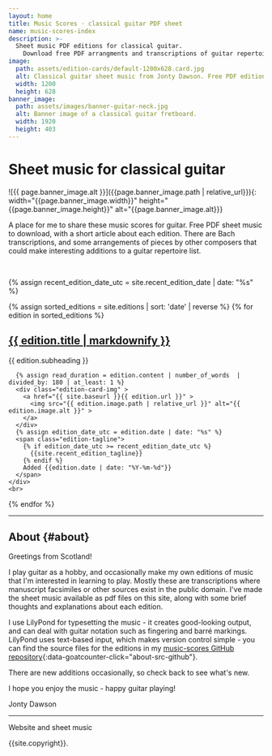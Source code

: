 ```yaml
---
layout: home
title: Music Scores · classical guitar PDF sheet
name: music-scores-index
description: >-
  Sheet music PDF editions for classical guitar.
    Download free PDF arrangments and transcriptions of guitar repertoire with notes and analysis.
image:
  path: assets/edition-cards/default-1200x628.card.jpg
  alt: Classical guitar sheet music from Jonty Dawson. Free PDF editions.
  width: 1200
  height: 628
banner_image:
  path: assets/images/banner-guitar-neck.jpg
  alt: Banner image of a classical guitar fretboard.
  width: 1920
  height: 403
---
```


<h1>Sheet music for classical guitar</h1>
![{{ page.banner_image.alt }}]({{page.banner_image.path | relative_url}}){: width="{{page.banner_image.width}}" height="{{page.banner_image.height}}" alt="{{page.banner_image.alt}}}

A place for me to share these music scores for guitar. Free PDF sheet music to download, with a short article about each edition. There are Bach transcriptions, and some arrangements of pieces by other composers that could make interesting additions to a guitar repertoire list.

<br>
<section id="editions">

{% assign recent_edition_date_utc = site.recent_edition_date | date: "%s" %}

{% assign sorted_editions = site.editions | sort: 'date' | reverse %}
{% for edition in sorted_editions %}
  <article id="{{ edition.slug }}">
    <div class="edition-card-content">
      <h2 class="edition-entry-title">
        <a href="{{ site.baseurl }}{{ edition.url }}">
          {{ edition.title | markdownify }}
        </a>
      </h2>
      <div class="edition-entry-subheading">
          {{ edition.subheading }}
      </div>


      {% assign read_duration = edition.content | number_of_words  | divided_by: 180 | at_least: 1 %}
      <div class="edition-card-img" >
        <a href="{{ site.baseurl }}{{ edition.url }}" >
          <img src="{{ edition.image.path | relative_url }}" alt="{{ edition.image.alt }}" >
        </a>
      </div>
      {% assign edition_date_utc = edition.date | date: "%s" %}
      <span class="edition-tagline">
        {% if edition_date_utc >= recent_edition_date_utc %}
          {{site.recent_edition_tagline}}
        {% endif %}
        Added {{edition.date | date: "%Y-%m-%d"}}
      </span>
    </div>
    <br>
  </article>

{% endfor %}

</section>

<hr>


## About {#about}

Greetings from Scotland!

I play guitar as a hobby, and occasionally make my own editions of music that I'm interested in learning to play. Mostly these are transcriptions where manuscript facsimiles or other sources exist in the public domain. I've made the sheet music available as pdf files on this site, along with some brief thoughts and explanations about each edition.

I use LilyPond for typesetting the music - it creates good-looking output, and can deal with guitar notation such as fingering and barré markings. LilyPond uses text-based input, which makes version control simple - you can find the source files for the editions in my [music-scores GitHub repository](https://github.com/jonty-dawson/music-scores){:data-goatcounter-click="about-src-github"}.

There are new additions occasionally, so check back to see what's new.

I hope you enjoy the music - happy guitar playing!

Jonty Dawson
<br>

<hr>
Website and sheet music

{{site.copyright}}.
